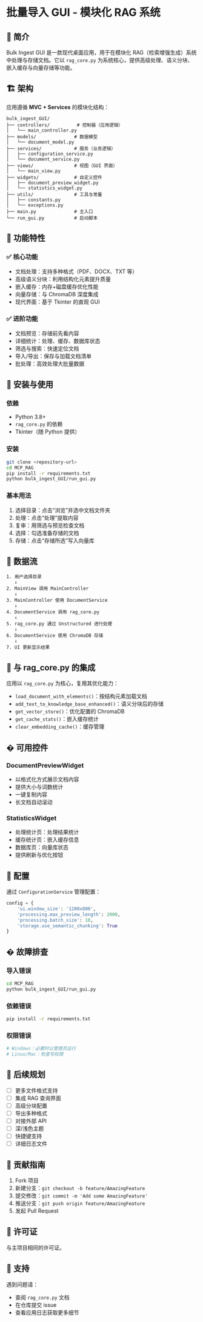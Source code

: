 # 批量导入 GUI - 模块化 RAG 系统

## 🚀 简介

Bulk Ingest GUI 是一款现代桌面应用，用于在模块化 RAG（检索增强生成）系统中处理与存储文档。它以 `rag_core.py` 为系统核心，提供高级处理、语义分块、嵌入缓存与向量存储等功能。

## 🏗️ 架构

应用遵循 **MVC + Services** 的模块化结构：

```
bulk_ingest_GUI/
├── controllers/          # 控制器（应用逻辑）
│   └── main_controller.py
├── models/              # 数据模型
│   └── document_model.py
├── services/            # 服务（业务逻辑）
│   ├── configuration_service.py
│   └── document_service.py
├── views/               # 视图（GUI 界面）
│   └── main_view.py
├── widgets/             # 自定义控件
│   ├── document_preview_widget.py
│   └── statistics_widget.py
├── utils/               # 工具与常量
│   ├── constants.py
│   └── exceptions.py
├── main.py              # 主入口
└── run_gui.py           # 启动脚本
```

## 🔧 功能特性

### ✅ 核心功能
- 文档处理：支持多种格式（PDF、DOCX、TXT 等）
- 高级语义分块：利用结构化元素提升质量
- 嵌入缓存：内存+磁盘缓存优化性能
- 向量存储：与 ChromaDB 深度集成
- 现代界面：基于 Tkinter 的直观 GUI

### ✅ 进阶功能
- 文档预览：存储前先看内容
- 详细统计：处理、缓存、数据库状态
- 筛选与搜索：快速定位文档
- 导入/导出：保存与加载文档清单
- 批处理：高效处理大批量数据

## 🚀 安装与使用

### 依赖
- Python 3.8+
- `rag_core.py` 的依赖
- Tkinter（随 Python 提供）

### 安装
```bash
git clone <repository-url>
cd MCP_RAG
pip install -r requirements.txt
python bulk_ingest_GUI/run_gui.py
```

### 基本用法
1) 选择目录：点击“浏览”并选中文档文件夹
2) 处理：点击“处理”提取内容
3) 复审：用筛选与预览检查文档
4) 选择：勾选准备存储的文档
5) 存储：点击“存储所选”写入向量库

## 🔄 数据流

```
1. 用户选择目录
   ↓
2. MainView 调用 MainController
   ↓
3. MainController 使用 DocumentService
   ↓
4. DocumentService 调用 rag_core.py
   ↓
5. rag_core.py 通过 Unstructured 进行处理
   ↓
6. DocumentService 使用 ChromaDB 存储
   ↓
7. UI 更新显示结果
```

## 🎯 与 rag_core.py 的集成

应用以 `rag_core.py` 为核心，复用其优化能力：

- `load_document_with_elements()`：按结构元素加载文档
- `add_text_to_knowledge_base_enhanced()`：语义分块后的存储
- `get_vector_store()`：优化配置的 ChromaDB
- `get_cache_stats()`：嵌入缓存统计
- `clear_embedding_cache()`：缓存管理

## � 可用控件

### DocumentPreviewWidget
- 以格式化方式展示文档内容
- 提供大小与词数统计
- 一键复制内容
- 长文档自动滚动

### StatisticsWidget
- 处理统计页：处理结果统计
- 缓存统计页：嵌入缓存信息
- 数据库页：向量库状态
- 提供刷新与优化按钮

## 🔧 配置

通过 `ConfigurationService` 管理配置：

```python
config = {
    'ui.window_size': '1200x800',
    'processing.max_preview_length': 2000,
    'processing.batch_size': 10,
    'storage.use_semantic_chunking': True
}
```

## � 故障排查

### 导入错误
```bash
cd MCP_RAG
python bulk_ingest_GUI/run_gui.py
```

### 依赖错误
```bash
pip install -r requirements.txt
```

### 权限错误
```bash
# Windows：必要时以管理员运行
# Linux/Mac：检查写权限
```

## 🚀 后续规划

- [ ] 更多文件格式支持
- [ ] 集成 RAG 查询界面
- [ ] 高级分块配置
- [ ] 导出多种格式
- [ ] 对接外部 API
- [ ] 深/浅色主题
- [ ] 快捷键支持
- [ ] 详细日志文件

## 📝 贡献指南

1) Fork 项目
2) 新建分支：`git checkout -b feature/AmazingFeature`
3) 提交修改：`git commit -m 'Add some AmazingFeature'`
4) 推送分支：`git push origin feature/AmazingFeature`
5) 发起 Pull Request

## 📄 许可证

与主项目相同的许可证。

## 🤝 支持

遇到问题请：
- 查阅 `rag_core.py` 文档
- 在仓库提交 issue
- 查看应用日志获取更多细节 
